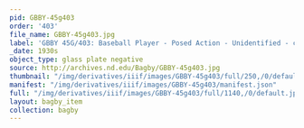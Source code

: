 ```yaml
---
pid: GBBY-45g403
order: '403'
file_name: GBBY-45g403.jpg
label: 'GBBY 45G/403: Baseball Player - Posed Action - Unidentified - c1930s'
_date: 1930s
object_type: glass plate negative
source: http://archives.nd.edu/Bagby/GBBY-45g403.jpg
thumbnail: "/img/derivatives/iiif/images/GBBY-45g403/full/250,/0/default.jpg"
manifest: "/img/derivatives/iiif/images/GBBY-45g403/manifest.json"
full: "/img/derivatives/iiif/images/GBBY-45g403/full/1140,/0/default.jpg"
layout: bagby_item
collection: bagby
---
```

